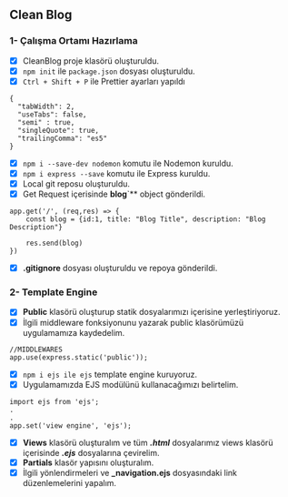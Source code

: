 ## Clean Blog

### 1- Çalışma Ortamı Hazırlama
- [x] CleanBlog proje klasörü oluşturuldu.
- [x] `npm init` ile `package.json` dosyası oluşturuldu.
- [x] `Ctrl + Shift + P` ile Prettier ayarları yapıldı
```
{
  "tabWidth": 2,
  "useTabs": false,
  "semi" : true,
  "singleQuote": true,
  "trailingComma": "es5"
}
```
- [x] `npm i --save-dev nodemon` komutu ile Nodemon kuruldu.
- [x] `npm i express --save` komutu ile Express kuruldu.
- [x] Local git reposu oluşturuldu.
- [x] Get Request içerisinde **blog**`** object gönderildi.
```
app.get('/', (req,res) => {
    const blog = {id:1, title: "Blog Title", description: "Blog Description"}

    res.send(blog)
})

```
- [x] **.gitignore** dosyası oluşturuldu ve repoya gönderildi.

### 2- Template Engine
- [x] **Public** klasörü oluşturup statik dosyalarımızı içerisine yerleştiriyoruz.
- [x] İlgili middleware fonksiyonunu yazarak public klasörümüzü uygulamamıza kaydedelim.
```
//MIDDLEWARES
app.use(express.static('public'));
```
- [x] `npm i ejs ile ejs` template engine kuruyoruz.
- [x] Uygulamamızda EJS modülünü kullanacağımızı belirtelim.
```
import ejs from 'ejs';
.
.
app.set('view engine', 'ejs');

```
- [x] **Views** klasörü oluşturalım ve tüm ***.html*** dosyalarımız views klasörü içerisinde ***.ejs*** dosyalarına çevirelim.
- [x] **Partials** klasör yapısını oluşturalım. 
- [x] İlgili yönlendirmeleri ve **_navigation.ejs** dosyasındaki link düzenlemelerini yapalım.